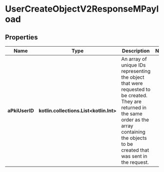 
# UserCreateObjectV2ResponseMPayload

## Properties
Name | Type | Description | Notes
------------ | ------------- | ------------- | -------------
**aPkiUserID** | **kotlin.collections.List&lt;kotlin.Int&gt;** | An array of unique IDs representing the object that were requested to be created.  They are returned in the same order as the array containing the objects to be created that was sent in the request. | 



